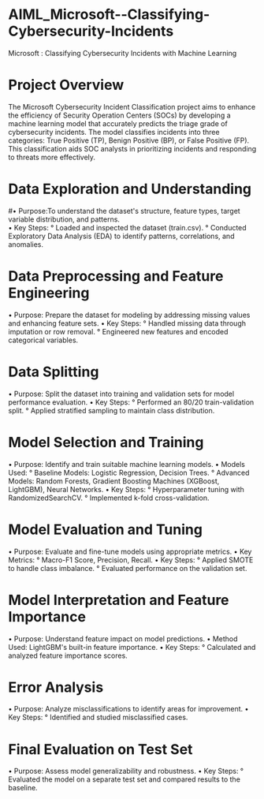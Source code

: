  # AIML_Microsoft--Classifying-Cybersecurity-Incidents
Microsoft : Classifying Cybersecurity Incidents with Machine Learning

# Project Overview
The Microsoft Cybersecurity Incident Classification project aims to enhance the efficiency of Security Operation Centers (SOCs) by developing a machine learning model that accurately predicts the triage grade of cybersecurity incidents. The model classifies incidents into three categories: True Positive (TP), Benign Positive (BP), or False Positive (FP). This classification aids SOC analysts in prioritizing incidents and responding to threats more effectively.

# Data Exploration and Understanding

#• Purpose:To understand the dataset's structure, feature types, target variable distribution, and patterns.  
• Key Steps:
    ° Loaded and inspected the dataset (train.csv).
    ° Conducted Exploratory Data Analysis (EDA) to identify patterns, correlations, and anomalies.

# Data Preprocessing and Feature Engineering

• Purpose: Prepare the dataset for modeling by addressing missing values and enhancing feature sets.
• Key Steps:
   °  Handled missing data through imputation or row removal.
   °  Engineered new features and encoded categorical variables.
   
# Data Splitting

 • Purpose: Split the dataset into training and validation sets for model performance evaluation.
 • Key Steps:
     °  Performed an 80/20 train-validation split.
     °  Applied stratified sampling to maintain class distribution.

# Model Selection and Training

• Purpose: Identify and train suitable machine learning models.
• Models Used:
    ° Baseline Models: Logistic Regression, Decision Trees.
    ° Advanced Models: Random Forests, Gradient Boosting Machines (XGBoost, LightGBM), Neural Networks.
• Key Steps:
   ° Hyperparameter tuning with RandomizedSearchCV.
   ° Implemented k-fold cross-validation.

# Model Evaluation and Tuning

• Purpose: Evaluate and fine-tune models using appropriate metrics.
• Key Metrics:
    ° Macro-F1 Score, Precision, Recall.
• Key Steps:
    ° Applied SMOTE to handle class imbalance.
    ° Evaluated performance on the validation set.

# Model Interpretation and Feature Importance

• Purpose: Understand feature impact on model predictions.
• Method Used: LightGBM's built-in feature importance.
• Key Steps:
    ° Calculated and analyzed feature importance scores.

# Error Analysis

• Purpose: Analyze misclassifications to identify areas for improvement.
• Key Steps:
   ° Identified and studied misclassified cases.

# Final Evaluation on Test Set

• Purpose: Assess model generalizability and robustness.
• Key Steps:
   ° Evaluated the model on a separate test set and compared results to the baseline.





     
